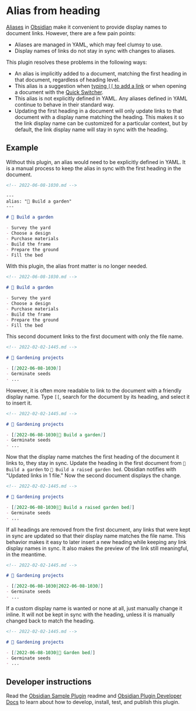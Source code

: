 # Alias from heading

[Aliases](https://help.obsidian.md/How+to/Add+aliases+to+note) in [Obsidian](https://obsidian.md) make it convenient to provide display names to document links. However, there are a few pain points:

- Aliases are managed in YAML, which may feel clumsy to use.
- Display names of links do not stay in sync with changes to aliases.

This plugin resolves these problems in the following ways:

- An alias is implicitly added to a document, matching the first heading in that document, regardless of heading level.
- This alias is a suggestion when [typing `[[` to add a link](https://help.obsidian.md/How+to/Internal+link) or when opening a document with the [Quick Switcher](https://help.obsidian.md/Plugins/Quick+switcher).
- This alias is not explicitly defined in YAML. Any aliases defined in YAML continue to behave in their standard way.
- Updating the first heading in a document will only update links to that document with a display name matching the heading. This makes it so the link display name can be customized for a particular context, but by default, the link display name will stay in sync with the heading.

## Example

Without this plugin, an alias would need to be explicitly defined in YAML. It is a manual process to keep the alias in sync with the first heading in the document.

```md
<!-- 2022-06-08-1030.md -->

---
alias: "🍅 Build a garden"
---

# 🍅 Build a garden

- Survey the yard
- Choose a design
- Purchase materials
- Build the frame
- Prepare the ground
- Fill the bed
```

With this plugin, the alias front matter is no longer needed.

```md
<!-- 2022-06-08-1030.md -->

# 🍅 Build a garden

- Survey the yard
- Choose a design
- Purchase materials
- Build the frame
- Prepare the ground
- Fill the bed
```

This second document links to the first document with only the file name.

```md
<!-- 2022-02-02-1445.md -->

# 🥬 Gardening projects

- [[2022-06-08-1030]]
- Germinate seeds
- ...
```

However, it is often more readable to link to the document with a friendly display name. Type `[[`, search for the document by its heading, and select it to insert it.

```md
<!-- 2022-02-02-1445.md -->

# 🥬 Gardening projects

- [[2022-06-08-1030|🍅 Build a garden]]
- Germinate seeds
- ...
```

Now that the display name matches the first heading of the document it links to, they stay in sync. Update the heading in the first document from `🍅 Build a garden` to `🥕 Build a raised garden bed`. Obsidian notifies with "Updated links in 1 file." Now the second document displays the change.

```md
<!-- 2022-02-02-1445.md -->

# 🥬 Gardening projects

- [[2022-06-08-1030|🥕 Build a raised garden bed]]
- Germinate seeds
- ...
```

If all headings are removed from the first document, any links that were kept in sync are updated so that their display name matches the file name. This behavior makes it easy to later insert a new heading while keeping any link display names in sync. It also makes the preview of the link still meaningful, in the meantime.

```md
<!-- 2022-02-02-1445.md -->

# 🥬 Gardening projects

- [[2022-06-08-1030|2022-06-08-1030]]
- Germinate seeds
- ...
```

If a custom display name is wanted or none at all, just manually change it inline. It will not be kept in sync with the heading, unless it is manually changed back to match the heading.

```md
<!-- 2022-02-02-1445.md -->

# 🥬 Gardening projects

- [[2022-06-08-1030|🌽 Garden bed]]
- Germinate seeds
- ...
```

## Developer instructions

Read the [Obsidian Sample Plugin](https://github.com/obsidianmd/obsidian-sample-plugin) readme and [Obsidian Plugin Developer Docs](https://marcus.se.net/obsidian-plugin-docs/) to learn about how to develop, install, test, and publish this plugin.
